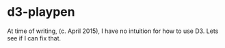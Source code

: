 # d3-playpen

At time of writing, (c. April 2015), I have no intuition for how to use D3. Lets see if I can fix that.
